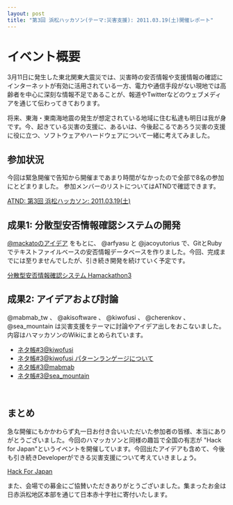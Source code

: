 ```yaml
---
layout: post
title: "第3回 浜松ハッカソン(テーマ:災害支援): 2011.03.19(土)開催レポート"
---
```


# イベント概要

3月11日に発生した東北関東大震災では、災害時の安否情報や支援情報の確認にインターネットが有効に活用されている一方、電力や通信手段がない現地では高齢者を中心に深刻な情報不足であることが、報道やTwitterなどのウェブメディアを通じて伝わってきております。

将来、東海・東南海地震の発生が想定されている地域に住む私達も明日は我が身です。今、起きている災害の支援に、あるいは、今後起こるであろう災害の支援に役に立つ、ソフトウェアやハードウェアについて一緒に考えてみました。

## 参加状況

今回は緊急開催で告知から開催まであまり時間がなかったので全部で8名の参加にとどまりました。
参加メンバーのリストについてはATNDで確認できます。

[ATND: 第3回 浜松ハッカソン: 2011.03.19(土)](http://atnd.org/events/13941)

## 成果1: 分散型安否情報確認システムの開発

[@mackatoのアイデア](https://github.com/hamackathon/hamackathon.github.com/wiki/%E3%83%8D%E3%82%BF%E5%B8%B3%233%40mackato) をもとに、 @arfyasu と @jacoyutorius で、GitとRubyでテキストファイルベースの安否情報データベースを作りました。今回、完成までには至りませんでしたが、引き続き開発を続けていく予定です。

[分散型安否情報確認システム Hamackathon3](https://github.com/hamackathon/hamackathon3)

## 成果2: アイデアおよび討論

@mabmab_tw 、 @akisoftware 、 @kiwofusi 、 @cherenkov 、 @sea_mountain は災害支援をテーマに討論やアイデア出しをおこないました。内容はハマッカソンのWikiにまとめられています。

* [ネタ帳#3@kiwofusi](https://github.com/hamackathon/hamackathon.github.com/wiki/%E3%83%8D%E3%82%BF%E5%B8%B3%233%40kiwofusi)
* [ネタ帳#3@kiwofusi パターンランゲージについて](https://github.com/hamackathon/hamackathon.github.com/wiki/%E3%83%8D%E3%82%BF%E5%B8%B3%233%40kiwofusi---%E3%83%91%E3%82%BF%E3%83%BC%E3%83%B3%E3%83%A9%E3%83%B3%E3%82%B2%E3%83%BC%E3%82%B8%E3%81%AB%E3%81%A4%E3%81%84%E3%81%A6)
* [ネタ帳#3@mabmab](https://github.com/hamackathon/hamackathon.github.com/wiki/%E3%83%8D%E3%82%BF%E5%B8%B3%233%40mabmab)
* [ネタ帳#3@sea_mountain](https://github.com/hamackathon/hamackathon.github.com/wiki/%E3%83%8D%E3%82%BF%E5%B8%B3%233%40sea_mountain#3@sea_mountain)
<br >

## まとめ

急な開催にもかかわらず丸一日お付き合いいただいた参加者の皆様、本当にありがとうございました。今回のハマッカソンと同様の趣旨で全国の有志が "Hack for Japan"というイベントを開催しています。今回出たアイデアも含めて、今後も引き続きDeveloperができる災害支援について考えていきましょう。

[Hack For Japan](https://sites.google.com/site/hackforjapan/)

また、会場での募金にご協賛いただきありがとうございました。集まったお金は日赤浜松地区本部を通じて日本赤十字社に寄付いたします。